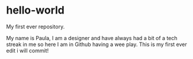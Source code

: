 # hello-world
My first ever repository.

My name is Paula, I am a designer and have always had a bit of a tech streak in me so here I am in Github having a wee play. This is my first ever edit i will commit!
